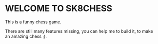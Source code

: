 # WELCOME TO SK8CHESS
This is a funny chess game.

There are still many features missing, you can help me to build it, to make an amazing chess ;).
